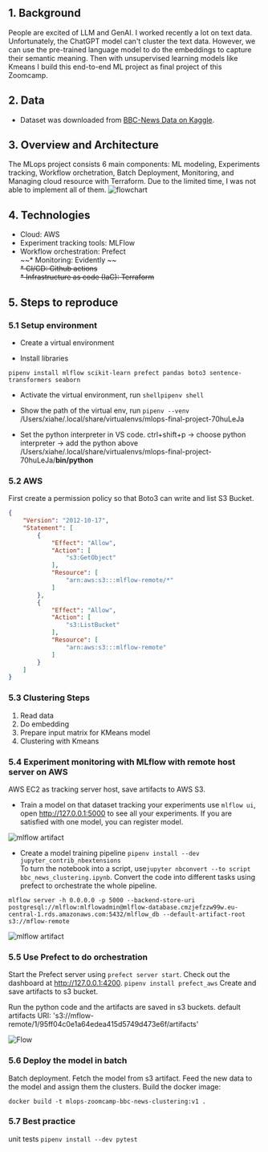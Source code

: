 ## 1. Background

People are excited of LLM and GenAI. I worked recently a lot on text data. Unfortunately, the ChatGPT model can't cluster the text data. However, we can use the pre-trained language model to do the embeddings to capture their semantic meaning. Then with unsupervised learning models like Kmeans I build this end-to-end ML project as final project of this Zoomcamp. 


## 2. Data
* Dataset was downloaded from [BBC-News Data on Kaggle](https://www.kaggle.com/datasets/gpreda/bbc-news). 

## 3. Overview and Architecture
The MLops project consists 6 main components: ML modeling, Experiments tracking, Workflow orchetration, Batch Deployment, Monitoring, and Managing cloud resource with Terraform. Due to the limited time, I was not able to implement all of them. 
![flowchart](https://res.cloudinary.com/do5aglxsw/image/upload/v1690832009/mlops-final-project-bbc-clustering/flowchart_mlops.drawio_tzkwxs.png)


## 4. Technologies 

* Cloud: AWS
* Experiment tracking tools: MLFlow
* Workflow orchestration: Prefect  
~~* Monitoring: Evidently ~~  
~~* CI/CD: Github actions~~  
~~* Infrastructure as code (IaC): Terraform~~  

## 5. Steps to reproduce
### 5.1 Setup environment 
* Create a virtual environment

* Install libraries
```shell
pipenv install mlflow scikit-learn prefect pandas boto3 sentence-transformers seaborn
```

* Activate the virtual environment, run ```shellpipenv shell```

* Show the path of  the virtual env, run ```pipenv --venv```
/Users/xiahe/.local/share/virtualenvs/mlops-final-project-70huLeJa 

* Set the python interpreter in VS code. ctrl+shift+p -> choose python interpreter -> add the python above /Users/xiahe/.local/share/virtualenvs/mlops-final-project-70huLeJa/**bin/python**


### 5.2 AWS 

First create a permission policy so that Boto3 can write and list S3 Bucket.
```json
{
    "Version": "2012-10-17",
    "Statement": [
        {
            "Effect": "Allow",
            "Action": [
                "s3:GetObject"
            ],
            "Resource": [
                "arn:aws:s3:::mlflow-remote/*"
            ]
        },
        {
            "Effect": "Allow",
            "Action": [
                "s3:ListBucket"
            ],
            "Resource": [
                "arn:aws:s3:::mlflow-remote"
            ]
        }
    ]
}
```

### 5.3 Clustering Steps
1. Read data
2. Do embedding
3. Prepare input matrix for KMeans model
4. Clustering with Kmeans

### 5.4 Experiment monitoring with MLflow with remote host server on AWS
AWS EC2 as tracking server host, save artifacts to AWS S3. 
* Train a model on that dataset tracking your experiments
use ```mlflow ui```, open http://127.0.0.1:5000 to see all your experiments. 
If you are satisfied with one model, you can register model. 

![mlflow artifact](https://res.cloudinary.com/do5aglxsw/image/upload/v1690834278/mlops-final-project-bbc-clustering/1_ztivqa.png)

* Create a model training pipeline
```pipenv install --dev jupyter_contrib_nbextensions```  
To turn the notebook into a script, use```jupyter nbconvert --to script bbc_news_clustering.ipynb```. 
Convert the code into different tasks using prefect to orchestrate the whole pipeline.

```shell
mlflow server -h 0.0.0.0 -p 5000 --backend-store-uri postgresql://mlflow:mlflowadmin@mlflow-database.cmzjefzzw99w.eu-central-1.rds.amazonaws.com:5432/mlflow_db --default-artifact-root s3://mflow-remote
```

![mlflow artifact](https://res.cloudinary.com/do5aglxsw/image/upload/v1690834278/mlops-final-project-bbc-clustering/1_ztivqa.png)



### 5.5 Use Prefect to do orchestration
Start the Prefect server using ```prefect server start```. Check out the dashboard at http://127.0.0.1:4200. 
```pipenv install prefect_aws```  Create and save artifacts to s3 bucket. 

Run the python code and the artifacts are saved in s3 buckets.
default artifacts URI: 's3://mflow-remote/1/95ff04c0e1a64edea415d5749d473e6f/artifacts'

![Flow](https://res.cloudinary.com/do5aglxsw/image/upload/v1690834278/mlops-final-project-bbc-clustering/3_ekn6jo.png)


### 5.6 Deploy the model in batch
Batch deployment. Fetch the model from s3 artifact. Feed the new data to the model and assign them the clusters. 
Build the docker image:
```shell
docker build -t mlops-zoomcamp-bbc-news-clustering:v1 .
```

### 5.7 Best practice
unit tests
    ```pipenv install --dev pytest```





